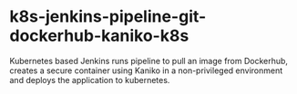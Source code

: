 # k8s-jenkins-pipeline-git-dockerhub-kaniko-k8s
Kubernetes based Jenkins runs pipeline to pull an image from Dockerhub, creates a secure container using Kaniko in a non-privileged environment and deploys the application to kubernetes.
